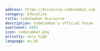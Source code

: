 ```yaml
---
address: https://discourse.codecombat.com
category: Education
title: CodeCombat Discourse
description: CodeCombat's official forum
userCount: 6831
icon: codecombat.png
activity: very high
language: en_US
---
```

